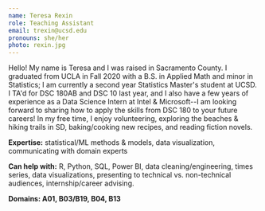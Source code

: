 ```yaml
---
name: Teresa Rexin
role: Teaching Assistant
email: trexin@ucsd.edu
pronouns: she/her
photo: rexin.jpg
---
```


Hello! My name is Teresa and I was raised in Sacramento County. I graduated from UCLA in Fall 2020 with a B.S. in Applied Math and minor in Statistics; I am currently a second year Statistics Master's student at UCSD. I TA'd for DSC 180AB and DSC 10 last year, and I also have a few years of experience as a Data Science Intern at Intel & Microsoft--I am looking forward to sharing how to apply the skills from DSC 180 to your future careers! In my free time, I enjoy volunteering, exploring the beaches & hiking trails in SD, baking/cooking new recipes, and reading fiction novels.

**Expertise:** statistical/ML methods & models, data visualization, communicating with domain experts

**Can help with:** R, Python, SQL, Power BI, data cleaning/engineering, times series, data visualizations, presenting to technical vs. non-technical audiences, internship/career advising.

**Domains: A01, B03/B19, B04, B13**